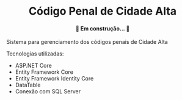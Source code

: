 <h1 align="center">Código Penal de Cidade Alta</h1>

<h4 align="center"> 
	🚧  Em construção...  🚧
</h4>

<p>Sistema para gerenciamento dos códigos penais de Cidade Alta</p>

Tecnologias utilizadas:
<ul>
	<li>ASP.NET Core</li>
	<li>Entity Framework Core</li>
	<li>Entity Framework Identity Core</li>
	<li>DataTable</li>
	<li>Conexão com SQL Server</li>
</ul>
